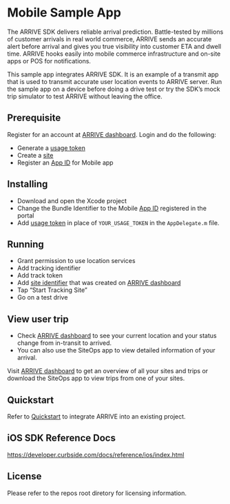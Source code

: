 # Mobile Sample App

The ARRIVE SDK delivers reliable arrival prediction. Battle-tested by millions of customer arrivals in real world commerce, ARRIVE sends an accurate alert before arrival and gives you true visibility into customer ETA and dwell time. ARRIVE hooks easily into mobile commerce infrastructure and on-site apps or POS for notifications.

This sample app integrates ARRIVE SDK. It is an example of a transmit app that is used to transmit accurate user location events to ARRIVE server. Run the sample app on a device before doing a drive test or try the SDK’s mock trip simulator to test ARRIVE without leaving the office.

## Prerequisite
Register for an account at [ARRIVE dashboard](https://control.curbside.com). Login and do the following:
* Generate a [usage token](https://control.curbside.com/account?accessTab=tokens&accountTab=access)
* Create a [site](https://control.curbside.com/account?accountTab=sites)
* Register an [App ID](https://control.curbside.com/account?accessTab=ids&accountTab=access) for Mobile app
 
## Installing
* Download and open the Xcode project
* Change the Bundle Identifier to the Mobile [App ID](https://control.curbside.com/account?accessTab=ids&accountTab=access) registered in the portal
* Add [usage token](https://control.curbside.com/account?accessTab=tokens&accountTab=access) in place of `YOUR_USAGE_TOKEN` in the `AppDelegate.m` file. 

## Running
* Grant permission to use location services
* Add tracking identifier
* Add track token
* Add [site identifier](https://control.curbside.com/account?accountTab=sites) that was created on [ARRIVE dashboard](https://control.curbside.com)
* Tap “Start Tracking Site”
* Go on a test drive

## View user trip
* Check [ARRIVE dashboard](https://control.curbside.com) to see your current location and your status change from in-transit to arrived.
* You can also use the SiteOps app to view detailed information of your arrival.

Visit [ARRIVE dashboard](https://control.curbside.com) to get an overview of all your sites and trips or download the SiteOps app to view trips from one of your sites.

## Quickstart
Refer to [Quickstart](https://developer.curbside.com/docs/getting-started/quickstart-ios-transmit-app/) to integrate ARRIVE into an existing project.

## iOS SDK Reference Docs
https://developer.curbside.com/docs/reference/ios/index.html

## License
Please refer to the repos root diretory for licensing information.
